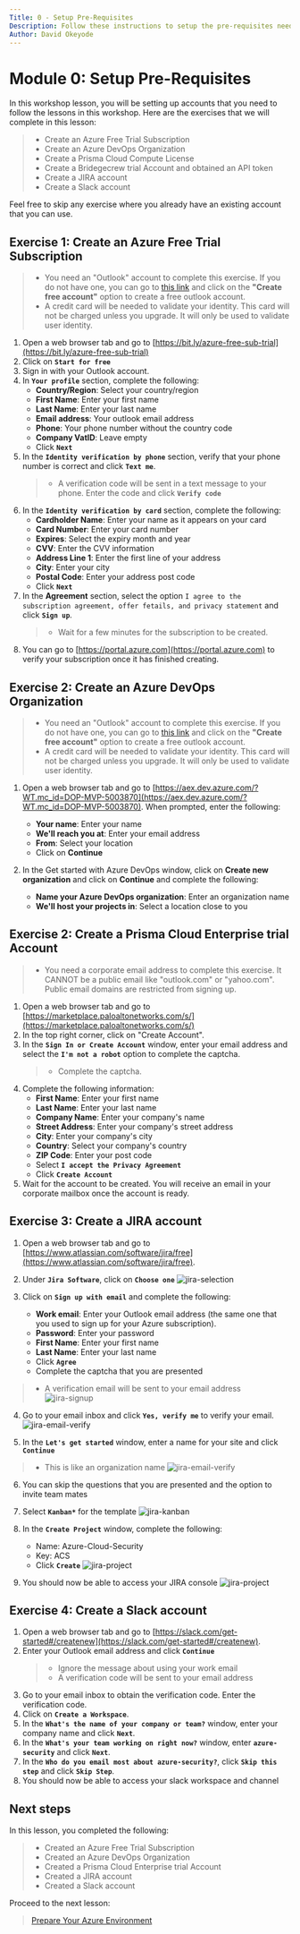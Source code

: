 ```yaml
---
Title: 0 - Setup Pre-Requisites
Description: Follow these instructions to setup the pre-requisites needed to complete this workshop
Author: David Okeyode
---
```

# Module 0: Setup Pre-Requisites

In this workshop lesson, you will be setting up accounts that you need to follow the lessons in this workshop. Here are the exercises that we will complete in this lesson:

> * Create an Azure Free Trial Subscription
> * Create an Azure DevOps Organization
> * Create a Prisma Cloud Compute License
> * Create a Bridegecrew trial Account and obtained an API token
> * Create a JIRA account
> * Create a Slack account

Feel free to skip any exercise where you already have an existing account that you can use.

## Exercise 1: Create an Azure Free Trial Subscription
>* You need an "Outlook" account to complete this exercise. If you do not have one, you can go to [this link](https://outlook.live.com/owa/) and click on the **"Create free account"** option to create a free outlook account.
>* A credit card will be needed to validate your identity. This card will not be charged unless you upgrade. It will only be used to validate user identity.

1. Open a web browser tab and go to [https://bit.ly/azure-free-sub-trial](https://bit.ly/azure-free-sub-trial)
2. Click on **`Start for free`**
3. Sign in with your Outlook account.
4. In **`Your profile`** section, complete the following:
   * **Country/Region**: Select your country/region
   * **First Name**: Enter your first name
   * **Last Name**: Enter your last name
   * **Email address**: Your outlook email address
   * **Phone**: Your phone number without the country code
   * **Company VatID**: Leave empty
   * Click **`Next`**
5. In the **`Identity verification by phone`** section, verify that your phone number is correct and click **`Text me`**.
   >* A verification code will be sent in a text message to your phone. Enter the code and click **`Verify code`**
6. In the **`Identity verification by card`** section, complete the following:
   * **Cardholder Name**: Enter your name as it appears on your card
   * **Card Number**: Enter your card number
   * **Expires**: Select the expiry month and year
   * **CVV**: Enter the CVV information
   * **Address Line 1**: Enter the first line of your address
   * **City**: Enter your city
   * **Postal Code**: Enter your address post code
   * Click **`Next`**
7. In the **Agreement** section, select the option `I agree to the subscription agreement, offer fetails, and privacy statement` and click **`Sign up`**. 
   >* Wait for a few minutes for the subscription to be created.
8. You can go to [https://portal.azure.com](https://portal.azure.com) to verify your subscription once it has finished creating.


## Exercise 2: Create an Azure DevOps Organization
>* You need an "Outlook" account to complete this exercise. If you do not have one, you can go to [this link](https://outlook.live.com/owa/) and click on the **"Create free account"** option to create a free outlook account.
>* A credit card will be needed to validate your identity. This card will not be charged unless you upgrade. It will only be used to validate user identity.

1. Open a web browser tab and go to [https://aex.dev.azure.com/?WT.mc_id=DOP-MVP-5003870](https://aex.dev.azure.com/?WT.mc_id=DOP-MVP-5003870). When prompted, enter the following:
   * **Your name**: Enter your name
   * **We'll reach you at**: Enter your email address
   * **From**: Select your location
   * Click on **Continue**

2. In the Get started with Azure DevOps window, click on **Create new organization** and click on **Continue** and complete the following:
   * **Name your Azure DevOps organization**: Enter an organization name
   * **We'll host your projects in**: Select a location close to you

## Exercise 2: Create a Prisma Cloud Enterprise trial Account
>* You need a corporate email address to complete this exercise. It CANNOT be a public email like "outlook.com" or "yahoo.com". Public email domains are restricted from signing up.

1. Open a web browser tab and go to [https://marketplace.paloaltonetworks.com/s/](https://marketplace.paloaltonetworks.com/s/)
2. In the top right corner, click on "Create Account".
3. In the **`Sign In or Create Account`** window, enter your email address and select the **`I'm not a robot`** option to complete the captcha.
   >* Complete the captcha.
4. Complete the following information:
   * **First Name**: Enter your first name
   * **Last Name**: Enter your last name
   * **Company Name**: Enter your company's name
   * **Street Address**: Enter your company's street address
   * **City**: Enter your company's city
   * **Country**: Select your company's country
   * **ZIP Code**: Enter your post code
   * Select **`I accept the Privacy Agreement`**
   * Click **`Create Account`**   
5. Wait for the account to be created. You will receive an email in your corporate mailbox once the account is ready.

## Exercise 3: Create a JIRA account
1. Open a web browser tab and go to [https://www.atlassian.com/software/jira/free](https://www.atlassian.com/software/jira/free).
2. Under **`Jira Software`**, click on **`Choose one`**
![jira-selection](../images/0-jira-selection.png)

3. Click on **`Sign up with email`** and complete the following:
   * **Work email**: Enter your Outlook email address (the same one that you used to sign up for your Azure subscription).
   * **Password**: Enter your password
   * **First Name**: Enter your first name
   * **Last Name**: Enter your last name
   * Click **`Agree`**
   * Complete the captcha that you are presented
>* A verification email will be sent to your email address
![jira-signup](../images/0-jira-signup.png)

4. Go to your email inbox and click **`Yes, verify me`** to verify your email.
![jira-email-verify](../images/0-jira-email-verify.png)

5. In the **`Let's get started`** window, enter a name for your site and click **`Continue`**
>* This is like an organization name
![jira-email-verify](../images/0-jira-site-name.png)

6. You can skip the questions that you are presented and the option to invite team mates
7. Select **`Kanban*`** for the template
![jira-kanban](../images/0-jira-kanban.png)

8. In the **`Create Project`** window, complete the following:
   * Name: Azure-Cloud-Security
   * Key: ACS
   * Click **`Create`**
![jira-project](../images/0-jira-project.png)

9. You should now be able to access your JIRA console
![jira-project](../images/0-jira-kanban.png)


## Exercise 4: Create a Slack account
1. Open a web browser tab and go to [https://slack.com/get-started#/createnew](https://slack.com/get-started#/createnew).
2. Enter your Outlook email address and click **`Continue`**
   >* Ignore the message about using your work email
   >* A verification code will be sent to your email address
4. Go to your email inbox to obtain the verification code. Enter the verification code.
5. Click on **`Create a Workspace`**.
6. In the **`What's the name of your company or team?`** window, enter your company name and click **`Next`**.
7. In the **`What's your team working on right now?`** window, enter **`azure-security`** and click **`Next`**.
8. In the **`Who do you email most about azure-security?`**, click **`Skip this step`** and click **`Skip Step`**.
9. You should now be able to access your slack workspace and channel

## Next steps

In this lesson, you completed the following:
> * Created an Azure Free Trial Subscription
> * Created an Azure DevOps Organization
> * Created a Prisma Cloud Enterprise trial Account
> * Created a JIRA account
> * Created a Slack account

Proceed to the next lesson:
> [Prepare Your Azure Environment](1-prepare-the-environment.md)
